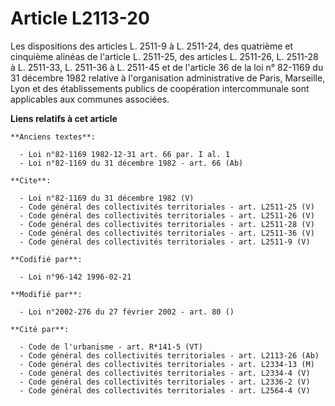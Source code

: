 # Article L2113-20

Les dispositions des articles L. 2511-9 à L. 2511-24, des quatrième et cinquième alinéas de l'article L. 2511-25, des
articles L. 2511-26, L. 2511-28 à L. 2511-33, L. 2511-36 à L. 2511-45 et de l'article 36 de la loi n° 82-1169 du 31 décembre
1982 relative à l'organisation administrative de Paris, Marseille, Lyon et des établissements publics de coopération
intercommunale sont applicables aux communes associées.

**Liens relatifs à cet article**

	**Anciens textes**:

	  - Loi n°82-1169 1982-12-31 art. 66 par. I al. 1
	  - Loi n°82-1169 du 31 décembre 1982 - art. 66 (Ab)

	**Cite**:

	  - Loi n°82-1169 du 31 décembre 1982 (V)
	  - Code général des collectivités territoriales - art. L2511-25 (V)
	  - Code général des collectivités territoriales - art. L2511-26 (V)
	  - Code général des collectivités territoriales - art. L2511-28 (V)
	  - Code général des collectivités territoriales - art. L2511-36 (V)
	  - Code général des collectivités territoriales - art. L2511-9 (V)

	**Codifié par**:

	  - Loi n°96-142 1996-02-21

	**Modifié par**:

	  - Loi n°2002-276 du 27 février 2002 - art. 80 ()

	**Cité par**:

	  - Code de l'urbanisme - art. R*141-5 (VT)
	  - Code général des collectivités territoriales - art. L2113-26 (Ab)
	  - Code général des collectivités territoriales - art. L2334-13 (M)
	  - Code général des collectivités territoriales - art. L2334-4 (V)
	  - Code général des collectivités territoriales - art. L2336-2 (V)
	  - Code général des collectivités territoriales - art. L2564-4 (V)

